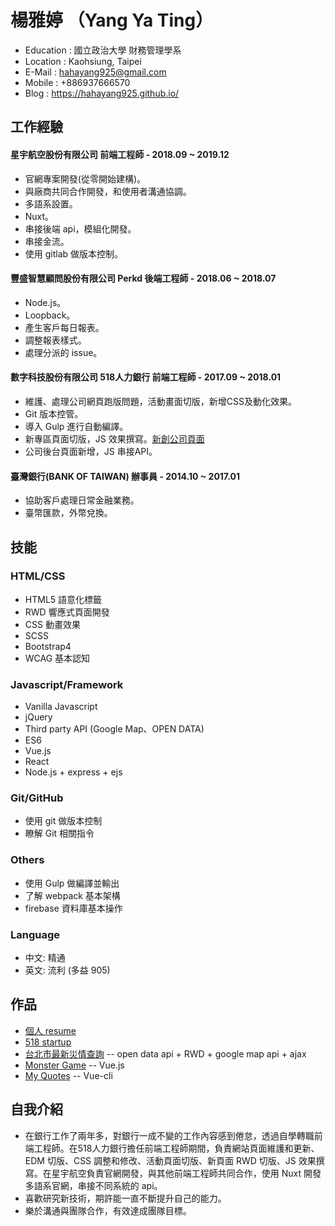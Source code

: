 # 楊雅婷 （Yang Ya Ting）

* Education : 國立政治大學 財務管理學系
* Location : Kaohsiung, Taipei
* E-Mail : hahayang925@gmail.com
* Mobile : +886937666570
* Blog : https://hahayang925.github.io/

## 工作經驗
#### 星宇航空股份有限公司 前端工程師 - 2018.09 ~ 2019.12
* 官網專案開發(從零開始建構)。
* 與廠商共同合作開發，和使用者溝通協調。
* 多語系設置。
* Nuxt。
* 串接後端 api，模組化開發。
* 串接金流。
* 使用 gitlab 做版本控制。

#### 豐盛智慧顧問股份有限公司 Perkd 後端工程師 - 2018.06 ~ 2018.07
* Node.js。
* Loopback。
* 產生客戶每日報表。
* 調整報表樣式。
* 處理分派的 issue。

#### 數字科技股份有限公司 518人力銀行 前端工程師 - 2017.09 ~ 2018.01
* 維護、處理公司網頁跑版問題，活動畫面切版，新增CSS及動化效果。
* Git 版本控管。
* 導入 Gulp 進行自動編譯。
* 新專區頁面切版，JS 效果撰寫。[新創公司頁面](https://www.518.com.tw/startup-jackercleaning.html)
* 公司後台頁面新增，JS 串接API。

#### 臺灣銀行(BANK OF TAIWAN) 辦事員 - 2014.10 ~ 2017.01
* 協助客戶處理日常金融業務。
* 臺幣匯款，外幣兌換。


## 技能

### HTML/CSS

* HTML5 語意化標籤
* RWD 響應式頁面開發
* CSS 動畫效果
* SCSS
* Bootstrap4
* WCAG 基本認知

### Javascript/Framework

* Vanilla Javascript
* jQuery
* Third party API (Google Map、OPEN DATA)
* ES6
* Vue.js
* React
* Node.js + express + ejs

### Git/GitHub

* 使用 git 做版本控制
* 瞭解 Git 相關指令

### Others

* 使用 Gulp 做編譯並輸出
* 了解 webpack 基本架構
* firebase 資料庫基本操作

### Language

* 中文: 精通
* 英文: 流利 (多益 905)

## 作品

* [個人 resume](https://hahayang925.github.io/resume/)
* [518 startup](https://www.518.com.tw/startup-jackercleaning.html)
* [台北市最新災情查詢](https://hahayang925.github.io/typhoon/)
  -- open data api + RWD + google map api + ajax
* [Monster Game](https://hahayang925.github.io/monstergame/)
  -- Vue.js
* [My Quotes](https://hahayang925.github.io/myQuote/)
  -- Vue-cli
 
## 自我介紹

* 在銀行工作了兩年多，對銀行一成不變的工作內容感到倦怠，透過自學轉職前端工程師。在518人力銀行擔任前端工程師期間，負責網站頁面維護和更新、EDM 切版、CSS 調整和修改、活動頁面切版、新頁面 RWD 切版、JS 效果撰寫。在星宇航空負責官網開發，與其他前端工程師共同合作，使用 Nuxt 開發多語系官網，串接不同系統的 api。
* 喜歡研究新技術，期許能一直不斷提升自己的能力。
* 樂於溝通與團隊合作，有效達成團隊目標。
